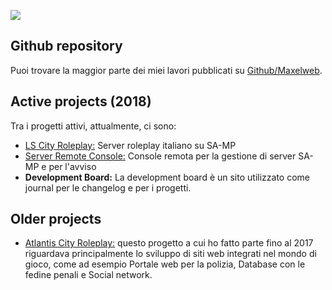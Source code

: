 ![](https://marianosciacco.it/images/logo.png)


## Github repository

Puoi trovare la maggior parte dei miei lavori pubblicati su [Github/Maxelweb](https://github.com/Maxelweb/).

## Active projects (2018)

Tra i progetti attivi, attualmente, ci sono:

- [LS City Roleplay:](https://lscity.org) Server roleplay italiano su SA-MP
- [Server Remote Console:](https://src.debug.ovh) Console remota per la gestione di server SA-MP e per l'avviso 
- **Development Board:** La development board è un sito utilizzato come journal per le changelog e per i progetti.

## Older projects

- [Atlantis City Roleplay:](acrp) questo progetto a cui ho fatto parte fino al 2017 riguardava principalmente lo sviluppo
di siti web integrati nel mondo di gioco, come ad esempio Portale web per la polizia, Database con le fedine penali e 
Social network. 